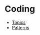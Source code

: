 # Coding

- [Topics](https://github.com/r-shreesha/Interview-Prep/blob/main/Coding/topic.md)
- [Patterns](https://github.com/r-shreesha/Interview-Prep/blob/main/Coding/patterns.md)
